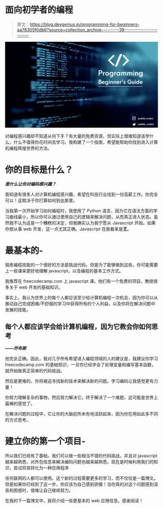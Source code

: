 # 面向初学者的编程

> 原文：<https://blog.devgenius.io/programming-for-beginners-aa78305f0db6?source=collection_archive---------39----------------------->

![](img/e2b151cf16ad5cff0d689e9775f33dbc.png)

对编程感兴趣却不知道从何下手？有大量的免费资源，但实际上很难知道该学什么，什么不值得你花时间去学习。我构建了一个指南，希望能帮助你找到进入计算机编程辉煌世界的方法。

# 你的目标是什么？

***是什么让你对编码感兴趣？***

我知道有很多人对计算机编程感兴趣，希望在科技行业找到一份高薪工作。你完全可以！这取决于你打算如何到达那里。

当我第一次开始学习如何编程时，我使用了 Python 语言，因为它在语法方面的学习曲线最小，所以你可以通过使用自己的逻辑来解决问题，从而真正进入状态。虽然我不认为这是一个糟糕的决定，但我确实认为我宁愿从 Javascript 开始。如果你想从事 web 开发，这一点尤其正确。Javascript 在我看来是**王**。

# 最基本的-

锻炼编程技能的一个很好的方法是挑战代码。但是为了能够做到这些，你可能需要上一些课来更好地理解 javascript，以及编程的基本工作方式。

我推荐在 freecodecamp.com 上 javascript 课。他们有一个免费的项目，教授很多关于 web 开发的基础知识。

事实上，我认为世界上的每个人都应该至少给计算机编程一次机会，因为你可以从推动自己完成困难/不舒服的学习中获得所有的个人利益，以及你将在解决问题中发展的技能。

## 每个人都应该学会给计算机编程，因为它教会你如何思考

***——乔布斯***

他完全正确。因此，我对几乎所有希望进入编程领域的人的建议是，我建议你学习 freecodecamp.com 的基础知识，一旦你已经学会了处理变量和编写基本函数，就开始做真正简单的代码挑战。

然后是更难的，你将被迫寻找新的技术来解决新的问题。学习编码让我感觉更有力量！

你努力理解复杂的事物，然后努力解决它。终于解决了一个难题，这可能是世界上最棒的感觉了。

在解决问题的过程中，它让你的大脑前所未有地活跃起来，因为你在用如此多不同的方式思考。

# 建立你的第一个项目-

所以我们已经有了基础，我们可以做一些相当不错的代码挑战，并且对 javascript 越来越熟悉，对外包信息来解决编码问题也越来越熟悉。现在是时候利用我们的知识，尝试将其转化为一种应用程序

任何联网的人都可以使用。这个新的过程需要更多的学习，而不仅仅是一篇博文。但是如果你已经到了这一步，你应该为自己感到骄傲！当你真的对这个问题感到沮丧和困惑时，很难让自己继续努力。

在我的下一篇博文中，我将介绍一些更基本的 web 应用信息。感谢阅读！